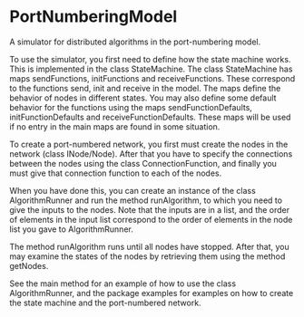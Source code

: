 PortNumberingModel
==================

A simulator for distributed algorithms in the port-numbering model.

To use the simulator, you first need to define how the state machine works. This is implemented in the class StateMachine.
The class StateMachine has maps sendFunctions, initFunctions and receiveFunctions. These correspond to the functions send, init and receive in the model. The maps define the behavior of nodes in different states. You may also define some default behavior for the functions using the maps sendFunctionDefaults, initFunctionDefaults and receiveFunctionDefaults. These maps will be used if no entry in the main maps are found in some situation.

To create a port-numbered network, you first must create the nodes in the network (class INode/Node). After that you have to specify the connections between the nodes using the class ConnectionFunction, and finally you must give that connection function to each of the nodes.

When you have done this, you can create an instance of the class AlgorithmRunner and run the method runAlgorithm, to which you need to give the inputs to the nodes. Note that the inputs are in a list, and the order of elements in the input list correspond to the order of elements in the node list you gave to AlgorithmRunner.

The method runAlgorithm runs until all nodes have stopped. After that, you may examine the states of the nodes by retrieving them using the method getNodes.

See the main method for an example of how to use the class AlgorithmRunner, and the package examples for examples on how to create the state machine and the port-numbered network.
